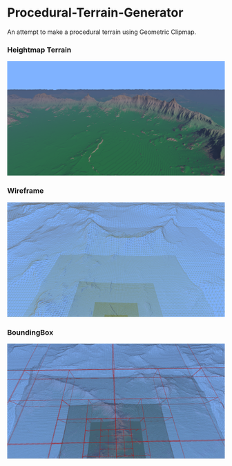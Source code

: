 # Procedural-Terrain-Generator
An attempt to make a procedural terrain using Geometric Clipmap.

### Heightmap Terrain
![heightmap](images/heightmap.png)
### Wireframe
![heightmap](images/output1_wireframe.png)
### BoundingBox
![heightmap](images/boundingbox.png)
